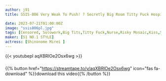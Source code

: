 ```yaml
---
author: j91
title: SSIS-806 Very Weak To Push! ? Secretly Big Room Titty Fuck Hospitalization Activity Mirei Uno Who Continued Sexual Processing By A Busty Nurse

date: 2023-07-21T01:00:00Z
image: "ssis806pl.jpg"
tags: [Censored, Solowork,Big Tits,Titty Fuck,Nurse,Risky Mosaic,Kiss,Submissive Woman	]
maker: [S1 NO.1 STYLE]
actress: [Shinonome Mirei ]
---
```



{{< youtubepl aqXBRlOe2Osx6wg >}}
###

{{% button href="https://streamtape.to/v/aqXBRlOe2Osx6wg" icon="fas fa-download" %}}download this video{{% /button %}}

